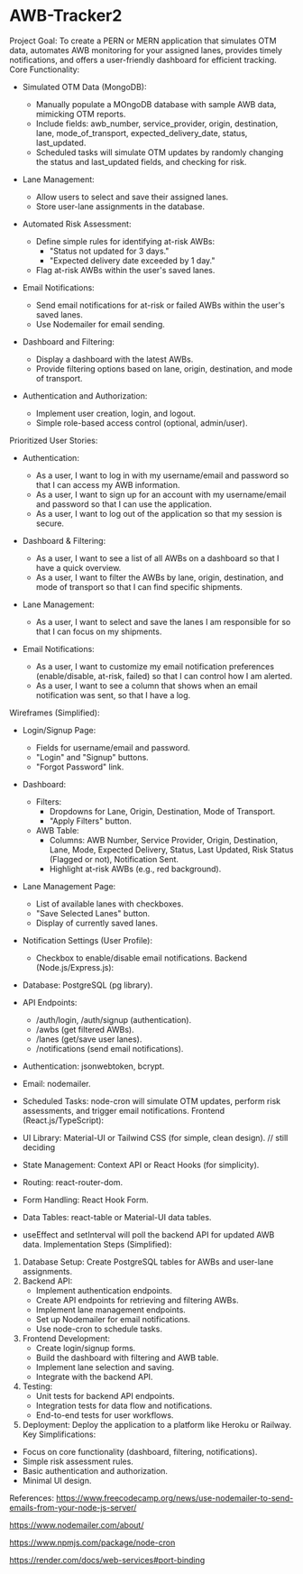 # AWB-Tracker2

Project Goal: To create a PERN or MERN application that simulates OTM data, automates AWB monitoring for your assigned lanes, provides timely notifications, and offers a user-friendly dashboard for efficient tracking.
Core Functionality:

* Simulated OTM Data (MongoDB):
    * Manually populate a MOngoDB database with sample AWB data, mimicking OTM reports.
    * Include fields: awb_number, service_provider, origin, destination, lane, mode_of_transport, expected_delivery_date, status, last_updated.
    * Scheduled tasks will simulate OTM updates by randomly changing the status and last_updated fields, and checking for risk.

* Lane Management:
    * Allow users to select and save their assigned lanes.
    * Store user-lane assignments in the database.

* Automated Risk Assessment:
    * Define simple rules for identifying at-risk AWBs:
        * "Status not updated for 3 days."
        * "Expected delivery date exceeded by 1 day."
    * Flag at-risk AWBs within the user's saved lanes.

* Email Notifications:
    * Send email notifications for at-risk or failed AWBs within the user's saved lanes.
    * Use Nodemailer for email sending.

* Dashboard and Filtering:
    * Display a dashboard with the latest AWBs.
    * Provide filtering options based on lane, origin, destination, and mode of transport.

* Authentication and Authorization:
    * Implement user creation, login, and logout.
    * Simple role-based access control (optional, admin/user).


Prioritized User Stories:
* Authentication:
    * As a user, I want to log in with my username/email and password so that I can access my AWB information.
    * As a user, I want to sign up for an account with my username/email and password so that I can use the application.
    * As a user, I want to log out of the application so that my session is secure.

* Dashboard & Filtering:
    * As a user, I want to see a list of all AWBs on a dashboard so that I have a quick overview.
    * As a user, I want to filter the AWBs by lane, origin, destination, and mode of transport so that I can find specific shipments.

* Lane Management:
    * As a user, I want to select and save the lanes I am responsible for so that I can focus on my shipments.

* Email Notifications:
    * As a user, I want to customize my email notification preferences (enable/disable, at-risk, failed) so that I can control how I am alerted.
    * As a user, I want to see a column that shows when an email notification was sent, so that I have a log.

Wireframes (Simplified):
* Login/Signup Page:
    * Fields for username/email and password.
    * "Login" and "Signup" buttons.
    * "Forgot Password" link.

* Dashboard:
    * Filters:
        * Dropdowns for Lane, Origin, Destination, Mode of Transport.
        * "Apply Filters" button.
    * AWB Table:
        * Columns: AWB Number, Service Provider, Origin, Destination, Lane, Mode, Expected Delivery, Status, Last Updated, Risk Status (Flagged or not), Notification Sent.
        * Highlight at-risk AWBs (e.g., red background).

* Lane Management Page:
    * List of available lanes with checkboxes.
    * "Save Selected Lanes" button.
    * Display of currently saved lanes.

* Notification Settings (User Profile):
    * Checkbox to enable/disable email notifications.
Backend (Node.js/Express.js):

* Database: PostgreSQL (pg library).

* API Endpoints:
    * /auth/login, /auth/signup (authentication).
    * /awbs (get filtered AWBs).
    * /lanes (get/save user lanes).
    * /notifications (send email notifications).

* Authentication: jsonwebtoken, bcrypt.
* Email: nodemailer.
* Scheduled Tasks: node-cron will simulate OTM updates, perform risk assessments, and trigger email notifications.
Frontend (React.js/TypeScript):
* UI Library: Material-UI or Tailwind CSS (for simple, clean design). // still deciding
* State Management: Context API or React Hooks (for simplicity).
* Routing: react-router-dom.
* Form Handling: React Hook Form.
* Data Tables: react-table or Material-UI data tables.
* useEffect and setInterval will poll the backend API for updated AWB data.
Implementation Steps (Simplified):
1. Database Setup: Create PostgreSQL tables for AWBs and user-lane assignments.
2. Backend API:
    * Implement authentication endpoints.
    * Create API endpoints for retrieving and filtering AWBs.
    * Implement lane management endpoints.
    * Set up Nodemailer for email notifications.
    * Use node-cron to schedule tasks.
3. Frontend Development:
    * Create login/signup forms.
    * Build the dashboard with filtering and AWB table.
    * Implement lane selection and saving.
    * Integrate with the backend API.
4. Testing:
    * Unit tests for backend API endpoints.
    * Integration tests for data flow and notifications.
    * End-to-end tests for user workflows.
5. Deployment: Deploy the application to a platform like Heroku or Railway.
Key Simplifications:
* Focus on core functionality (dashboard, filtering, notifications).
* Simple risk assessment rules.
* Basic authentication and authorization.
* Minimal UI design.


References:
https://www.freecodecamp.org/news/use-nodemailer-to-send-emails-from-your-node-js-server/

https://www.nodemailer.com/about/

https://www.npmjs.com/package/node-cron 

https://render.com/docs/web-services#port-binding

